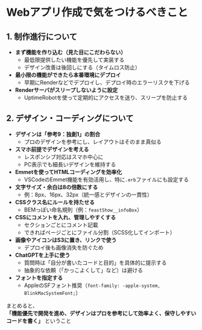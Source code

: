 # Webアプリ作成で気をつけるべきこと  

## 1. 制作進行について
- **まず機能を作り込む（見た目にこだわらない）**
  - 最低限提供したい機能を優先して実装する
  - デザイン改善は後回しにする（タイムロス防止）
- **最小限の機能ができたら本番環境にデプロイ**
  - 早期にRenderなどでデプロイし、デプロイ時のエラーリスクを下げる
- **Renderサーバがスリープしないように設定**
  - UptimeRobotを使って定期的にアクセスを送り、スリープを防止する

## 2. デザイン・コーディングについて
- **デザインは「参考9：独創1」の割合**
  - プロのデザインを参考にし、レイアウトはそのまま真似る
- **スマホ前提でデザインを考える**
  - レスポンシブ対応はスマホ中心に
  - PC表示でも細長いデザインを維持する
- **Emmetを使ってHTMLコーディングを効率化**
  - VSCodeのEmmet機能を有効活用し、特に`.erb`ファイルにも設定する
- **文字サイズ・余白は8の倍数にする**
  - 例：8px、16px、32px（統一感とデザインの一貫性）
- **CSSクラス名にルールを持たせる**
  - BEMっぽい命名規則（例：`feastShow__infoBox`）
- **CSSにコメントを入れ、管理しやすくする**
  - セクションごとにコメント記載
  - できればページごとにファイル分割（SCSS化してインポート）
- **画像やアイコンはS3に置き、リンクで使う**
  - デプロイ後も画像消失を防ぐため
- **ChatGPTを上手に使う**
  - 質問時は「自分が書いたコードと目的」を具体的に提示する
  - 抽象的な依頼（「かっこよくして」など）は避ける
- **フォントを指定する**
  - AppleのSFフォント推奨（`font-family: -apple-system, BlinkMacSystemFont;`）

まとめると、  
**「機能優先で開発を進め、デザインはプロを参考にして効率よく、保守しやすいコードを書く」** ということ
